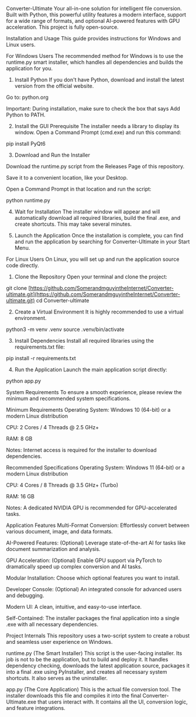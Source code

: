 Converter-Ultimate
Your all-in-one solution for intelligent file conversion. Built with Python, this powerful utility features a modern interface, support for a wide range of formats, and optional AI-powered features with GPU acceleration. This project is fully open-source.

Installation and Usage
This guide provides instructions for Windows and Linux users.

For Windows Users
The recommended method for Windows is to use the runtime.py smart installer, which handles all dependencies and builds the application for you.

1. Install Python
If you don't have Python, download and install the latest version from the official website.

Go to: python.org

Important: During installation, make sure to check the box that says Add Python to PATH.

2. Install the GUI Prerequisite
The installer needs a library to display its window. Open a Command Prompt (cmd.exe) and run this command:

pip install PyQt6

3. Download and Run the Installer

Download the runtime.py script from the Releases Page of this repository.

Save it to a convenient location, like your Desktop.

Open a Command Prompt in that location and run the script:

python runtime.py

4. Wait for Installation
The installer window will appear and will automatically download all required libraries, build the final .exe, and create shortcuts. This may take several minutes.

5. Launch the Application
Once the installation is complete, you can find and run the application by searching for Converter-Ultimate in your Start Menu.

For Linux Users
On Linux, you will set up and run the application source code directly.

1. Clone the Repository
Open your terminal and clone the project:

git clone [https://github.com/SomerandmguyintheInternet/Converter-ultimate.git](https://github.com/SomerandmguyintheInternet/Converter-ultimate.git)
cd Converter-ultimate

2. Create a Virtual Environment
It is highly recommended to use a virtual environment.

python3 -m venv .venv
source .venv/bin/activate

3. Install Dependencies
Install all required libraries using the requirements.txt file:

pip install -r requirements.txt

4. Run the Application
Launch the main application script directly:

python app.py

System Requirements
To ensure a smooth experience, please review the minimum and recommended system specifications.

Minimum Requirements
Operating System: Windows 10 (64-bit) or a modern Linux distribution

CPU: 2 Cores / 4 Threads @ 2.5 GHz+

RAM: 8 GB

Notes: Internet access is required for the installer to download dependencies.

Recommended Specifications
Operating System: Windows 11 (64-bit) or a modern Linux distribution

CPU: 4 Cores / 8 Threads @ 3.5 GHz+ (Turbo)

RAM: 16 GB

Notes: A dedicated NVIDIA GPU is recommended for GPU-accelerated tasks.

Application Features
Multi-Format Conversion: Effortlessly convert between various document, image, and data formats.

AI-Powered Features: (Optional) Leverage state-of-the-art AI for tasks like document summarization and analysis.

GPU Acceleration: (Optional) Enable GPU support via PyTorch to dramatically speed up complex conversion and AI tasks.

Modular Installation: Choose which optional features you want to install.

Developer Console: (Optional) An integrated console for advanced users and debugging.

Modern UI: A clean, intuitive, and easy-to-use interface.

Self-Contained: The installer packages the final application into a single .exe with all necessary dependencies.

Project Internals
This repository uses a two-script system to create a robust and seamless user experience on Windows.

runtime.py (The Smart Installer)
This script is the user-facing installer. Its job is not to be the application, but to build and deploy it. It handles dependency checking, downloads the latest application source, packages it into a final .exe using PyInstaller, and creates all necessary system shortcuts. It also serves as the uninstaller.

app.py (The Core Application)
This is the actual file conversion tool. The installer downloads this file and compiles it into the final Converter-Ultimate.exe that users interact with. It contains all the UI, conversion logic, and feature integrations.
